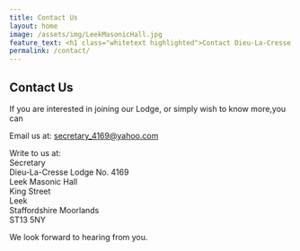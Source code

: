 ```yaml
---
title: Contact Us
layout: home
image: /assets/img/LeekMasonicHall.jpg
feature_text: <h1 class="whitetext highlighted">Contact Dieu-La-Cresse Lodge No. 4169</h1>
permalink: /contact/
---
```

## Contact Us

If you are interested in joining our Lodge, or simply wish to know more,you can

Email us at: secretary_4169@yahoo.com

Write to us at:  
Secretary  
Dieu-La-Cresse Lodge No. 4169  
Leek Masonic Hall  
King Street  
Leek  
Staffordshire Moorlands  
ST13 5NY  

We look forward to hearing from you.

